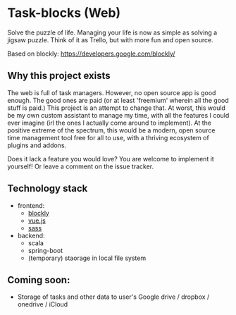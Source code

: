 # Task-blocks (Web)
Solve the puzzle of life. Managing your life is now as simple as solving a jigsaw puzzle. Think of it as Trello, but with more fun and open source.

Based on blockly: https://developers.google.com/blockly/

## Why this project exists
The web is full of task managers. However, no open source app is good enough. The good ones are paid (or at least 'freemium' wherein all the good stuff is paid.)
This project is an attempt to change that. At worst, this would be my own custom assistant to manage my time, with all the features I could ever imagine (irl the ones I actually come around to implement). 
At the positive extreme of the spectrum, this would be a modern, open source time management tool free for all to use, with a thriving ecosystem of plugins and addons.

Does it lack a feature you would love? You are welcome to implement it yourself! Or leave a comment on the issue tracker.

## Technology stack
- frontend:    
    - [blockly](developers.google.com/blockly/)
    - [vue.js](vuejs.org)
    - [sass](sass-lang.com)
- backend:
    - scala
    - spring-boot
    - (temporary) staorage in local file system

## Coming soon:
- Storage of tasks and other data to user's Google drive / dropbox / onedrive / iCloud